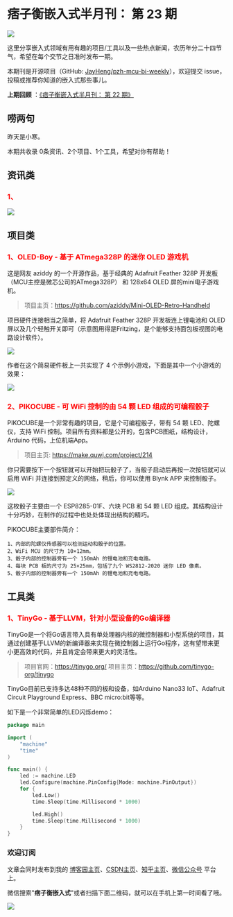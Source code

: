 # 痞子衡嵌入式半月刊： 第 23 期

![](http://henjay724.com/image/cnblogs/pzh_mcu_bi_weekly.PNG)

这里分享嵌入式领域有用有趣的项目/工具以及一些热点新闻，农历年分二十四节气，希望在每个交节之日准时发布一期。

本期刊是开源项目（GitHub: [JayHeng/pzh-mcu-bi-weekly](https://github.com/JayHeng/pzh-mcu-bi-weekly)），欢迎提交 issue，投稿或推荐你知道的嵌入式那些事儿。

**上期回顾** ：[《痞子衡嵌入式半月刊： 第 22 期》](https://www.cnblogs.com/henjay724/p/14175100.html)

## 唠两句

昨天是小寒。

本期共收录 0条资讯、2个项目、1个工具，希望对你有帮助！

## 资讯类

### <font color="red">1、</font>


![](http://henjay724.com/image/biweekly/.png)

## 项目类

### <font color="red">1、OLED-Boy - 基于 ATmega328P 的迷你 OLED 游戏机</font>

这是网友 aziddy 的一个开源作品，基于经典的 Adafruit Feather 328P 开发板（MCU主控是微芯公司的ATmega328P） 和 128x64 OLED 屏的mini电子游戏机。

> 项目主页：https://github.com/aziddy/Mini-OLED-Retro-Handheld

项目硬件连接相当之简单，将 Adafruit Feather 328P 开发板连上锂电池和 OLED 屏以及几个轻触开关即可（示意图用得是Fritzing，是个能够支持面包板视图的电路设计软件）。

![](http://henjay724.com/image/biweekly/OLED-Boy_circuit.PNG)

作者在这个简易硬件板上一共实现了 4 个示例小游戏，下面是其中一个小游戏的效果：

![](http://henjay724.com/image/biweekly/OLED-Boy.gif)

### <font color="red">2、PIKOCUBE - 可 WiFi 控制的由 54 颗 LED 组成的可编程骰子</font>

PIKOCUBE是一个非常有趣的项目，它是个可编程骰子，带有 54 颗 LED、陀螺仪，支持 WiFi 控制。项目所有资料都是公开的，包含PCB图纸，结构设计，Arduino 代码，上位机端App。

> 项目主页: https://make.quwj.com/project/214

你只需要按下一个按钮就可以开始把玩骰子了，当骰子启动后再按一次按钮就可以启用 WiFi 并连接到预定义的网络，稍后，你可以使用 Blynk APP 来控制骰子。

![](http://henjay724.com/image/biweekly/pikocube2.JPG)

这枚骰子主要由一个 ESP8285-01F、六块 PCB 和 54 颗 LED 组成。其结构设计十分巧妙，在制作的过程中也处处体现出结构的精巧。

PIKOCUBE主要部件简介：

```text
1、内部的陀螺仪传感器可以检测运动和骰子的位置。
2、WiFi MCU 的尺寸为 10×12mm。
3、骰子内部的控制器旁有一个 150mAh 的锂电池和充电电路。
4、每块 PCB 板的尺寸为 25×25mm，包括了九个 WS2812-2020 迷你 LED 像素。
5、骰子内部的控制器旁有一个 150mAh 的锂电池和充电电路。
```

## 工具类

### <font color="red">1、TinyGo - 基于LLVM，针对小型设备的Go编译器</font>

TinyGo是一个将Go语言带入具有单处理器内核的微控制器和小型系统的项目，其通过创建基于LLVM的新编译器来实现在微控制器上运行Go程序，这有望带来更小更高效的代码，并且肯定会带来更大的灵活性。  

> 项目官网：https://tinygo.org/
> 项目主页：https://github.com/tinygo-org/tinygo

TinyGo目前已支持多达48种不同的板和设备，如Arduino Nano33 IoT、Adafruit Circuit Playground Express、BBC micro:bit等等。

如下是一个非常简单的LED闪烁demo：

```Go
package main

import (
    "machine"
    "time"
)

func main() {
    led := machine.LED
    led.Configure(machine.PinConfig{Mode: machine.PinOutput})
    for {
        led.Low()
        time.Sleep(time.Millisecond * 1000)

        led.High()
        time.Sleep(time.Millisecond * 1000)
    }
}
```

### 欢迎订阅

文章会同时发布到我的 [博客园主页](https://www.cnblogs.com/henjay724/)、[CSDN主页](https://blog.csdn.net/henjay724)、[知乎主页](https://www.zhihu.com/people/henjay724)、[微信公众号](http://weixin.sogou.com/weixin?type=1&query=痞子衡嵌入式) 平台上。

微信搜索"__痞子衡嵌入式__"或者扫描下面二维码，就可以在手机上第一时间看了哦。

![](http://henjay724.com/image/github/pzhMcu_qrcode_258x258.jpg)

